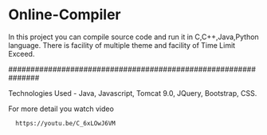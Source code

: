 # Online-Compiler

In this project you can compile source code and run it in C,C++,Java,Python language.
There is facility of multiple theme and facility of Time Limit Exceed.

###############################################################

Technologies Used  - Java, Javascript, Tomcat 9.0, JQuery, Bootstrap, CSS.

For more detail you watch video

      https://youtu.be/C_6xLOwJ6VM

